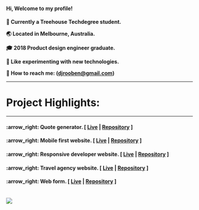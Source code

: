 <h4>Hi, Welcome to my profile!<h4>

:seedling: Currently a Treehouse Techdegree student. <br>

:earth_asia: Located in Melbourne, Australia.<br>

:mortar_board: 2018 Product design engineer graduate. <br>

:art: Like experimenting with new technologies.<br>

:postbox: How to reach me: (djrooben@gmail.com)
<hr>
<h1>Project Highlights:</h1>
<hr>
    <h4>:arrow_right: Quote generator. [ <a href="https://rooben-s.github.io/Random_quote_generator-techdegree/" target="_blank">Live</a> | <a href="https://github.com/Rooben-s/Random_quote_generator-techdegree" target="_blank">Repository</a> ]</h4>
    <h4>:arrow_right: Mobile first website. [ <a href="https://rooben-s.github.io/techdegree-project-2-mobile-first" target="_blank">Live</a> | <a href="https://github.com/Rooben-s/techdegree-project-2-mobile-first" target="_blank">Repository</a> ]</h4>
    <h4>:arrow_right: Responsive developer website. [ <a href="https://rooben-s.github.io/dev-website/" target="_blank">Live</a> | <a href="https://github.com/Rooben-s/dev-website" target="_blank">Repository</a> ]</h4> 
    <h4>:arrow_right: Travel agency website. [ <a href="https://rooben-s.github.io/Travel-website/" target="_blank">Live</a> | <a href="https://github.com/Rooben-s/Travel-website" target="_blank">Repository</a> ]</h4> 
    <h4>:arrow_right: Web form. [ <a href="https://rooben-s.github.io/online-form/" target="_blank">Live</a> | <a href="https://github.com/Rooben-s/online-form" target="_blank">Repository</a> ]</h4> 
<br>
<img src= "https://github-readme-stats.vercel.app/api?username=rooben-s&show_icons=true&theme=transparent">

